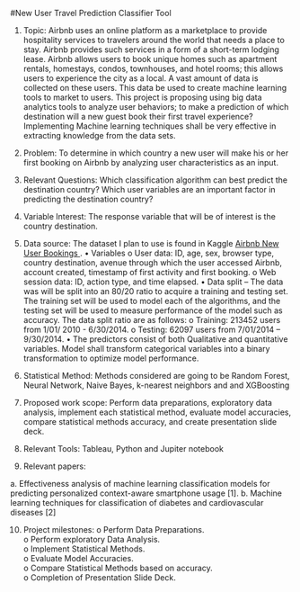 #New User Travel Prediction Classifier Tool

1.	Topic:  Airbnb uses an online platform as a marketplace to provide hospitality services to travelers around the world that needs a place to stay. Airbnb provides such services in a form of a short-term lodging lease. Airbnb allows users to book unique homes such as apartment rentals, homestays, condos, townhouses, and hotel rooms; this allows users to experience the city as a local. A vast amount of data is collected on these users. This data be used to create machine learning tools to market to users. This project is proposing using big data analytics tools to analyze user behaviors; to make a prediction of which destination will a new guest book their first travel experience? Implementing Machine learning techniques shall be very effective in extracting knowledge from the data sets.

2.	Problem:  To determine in which country a new user will make his or her first booking on Airbnb by analyzing user characteristics as an input.

3.	Relevant Questions: Which classification algorithm can best predict the destination country? Which user variables are an important factor in predicting the destination country?  

4.	Variable Interest: The response variable that will be of interest is the country destination.

5.	Data source: The dataset I plan to use is found in Kaggle [Airbnb New User Bookings ](https://www.kaggle.com/c/airbnb-recruiting-new-user-bookings/overview). 
•	Variables
o	User data: ID, age, sex, browser type, country destination, avenue through which the user accessed Airbnb, account created, timestamp of first activity and first booking.
o	Web session data: ID, action type, and time elapsed. 
•	Data split – The data was will be split into an 80/20 ratio to acquire a training and testing set. The training set will be used to model each of the algorithms, and the testing set will be used to measure performance of the model such as accuracy. The data split ratio are as follows:
o	Training: 213452 users from 1/01/ 2010 - 6/30/2014.
o	Testing: 62097 users from 7/01/2014 – 9/30/2014.
•	The predictors consist of both Qualitative and quantitative variables. Model shall transform categorical variables into a binary transformation to optimize model performance.

6.	Statistical Method: Methods considered are going to be Random Forest, Neural Network, Naive Bayes, k-nearest neighbors and and XGBoosting

7.	Proposed work scope: Perform data preparations, exploratory data analysis, implement each statistical method, evaluate model accuracies, compare statistical methods accuracy, and create presentation slide deck.

8.	Relevant Tools: Tableau, Python and Jupiter notebook 

9.	Relevant papers: 

a.	Effectiveness analysis of machine learning classification models for predicting personalized context-aware smartphone usage [1].
b.	Machine learning techniques for classification of diabetes and cardiovascular diseases [2]

10.	Project milestones:
o	Perform Data Preparations.  
o	Perform exploratory Data Analysis.  
o	Implement Statistical Methods.  
o	Evaluate Model Accuracies.  
o	Compare Statistical Methods based on accuracy.  
o	Completion of Presentation Slide Deck.  

